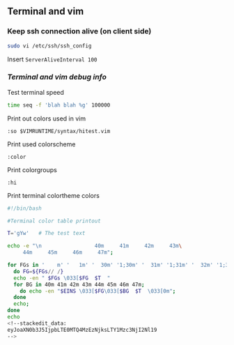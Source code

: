 
## Terminal and vim

### Keep ssh connection alive (on client side)
``` Bash
sudo vi /etc/ssh/ssh_config
```
Insert
``` ServerAliveInterval 100 ```

### _Terminal and vim debug info_
Test terminal speed
``` Bash
time seq -f 'blah blah %g' 100000
```
Print out colors used in vim
``` vim
:so $VIMRUNTIME/syntax/hitest.vim
```
Print used colorscheme
``` vim
:color
```
Print colorgroups
``` vim
:hi
```
Print terminal  colortheme colors
``` Bash
#!/bin/bash

#Terminal color table printout

T='gYw'   # The test text

echo -e "\n                 40m     41m     42m     43m\
     44m     45m     46m     47m";

for FGs in '    m' '   1m' '  30m' '1;30m' '  31m' '1;31m' '  32m' '1;32m' '  33m' '1;33m' '  34m' '1;34m' '  35m' '1;35m'  '  36m' '1;36m' '  37m' '1;37m';
  do FG=${FGs// /}
  echo -en " $FGs \033[$FG  $T  "
  for BG in 40m 41m 42m 43m 44m 45m 46m 47m;
    do echo -en "$EINS \033[$FG\033[$BG  $T  \033[0m";
  done
  echo;
done
echo
<!--stackedit_data:
eyJoaXN0b3J5IjpbLTE0MTQ4MzEzNjksLTY1Mzc3NjI2Nl19
-->